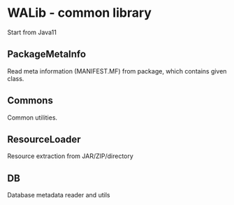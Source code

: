 # WALib - common library

Start from Java11

## PackageMetaInfo

Read meta information (MANIFEST.MF) from package, which contains given class.

## Commons

Common utilities.

## ResourceLoader

Resource extraction from JAR/ZIP/directory

## DB

Database metadata reader and utils

